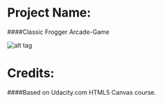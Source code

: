 Project Name:
===============================
####Classic Frogger Arcade-Game

![alt tag](http://s2.postimg.org/714wr40e1/Screen_Shot_2016_02_14_at_17_30_46.png)

Credits:
===============================
####Based on Udacity.com HTML5 Canvas course.